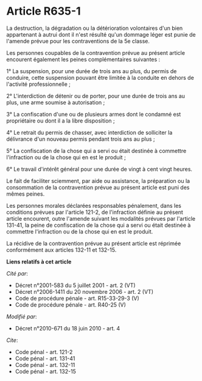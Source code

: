 # Article R635-1

La destruction, la dégradation ou la détérioration volontaires d'un bien appartenant à autrui dont il n'est résulté qu'un
dommage léger est punie de l'amende prévue pour les contraventions de la 5e classe. 

Les personnes coupables de la contravention prévue au présent article encourent également les peines complémentaires
suivantes : 

1° La suspension, pour une durée de trois ans au plus, du permis de conduire, cette suspension pouvant être limitée à la
conduite en dehors de l'activité professionnelle ; 

2° L'interdiction de détenir ou de porter, pour une durée de trois ans au plus, une arme soumise à autorisation ; 

3° La confiscation d'une ou de plusieurs armes dont le condamné est propriétaire ou dont il a la libre disposition ; 

4° Le retrait du permis de chasser, avec interdiction de solliciter la délivrance d'un nouveau permis pendant trois ans au
plus ; 

5° La confiscation de la chose qui a servi ou était destinée à commettre l'infraction ou de la chose qui en est le produit ; 

6° Le travail d'intérêt général pour une durée de vingt à cent vingt heures. 

Le fait de faciliter sciemment, par aide ou assistance, la préparation ou la consommation de la contravention prévue au
présent article est puni des mêmes peines. 

Les personnes morales déclarées responsables pénalement, dans les conditions prévues par l'article 121-2, de l'infraction
définie au présent article encourent, outre l'amende suivant les modalités prévues par l'article 131-41, la peine de
confiscation de la chose qui a servi ou était destinée à commettre l'infraction ou de la chose qui en est le produit. 

La récidive de la contravention prévue au présent article est réprimée conformément aux articles 132-11 et 132-15.

**Liens relatifs à cet article**

_Cité par_:

  - Décret n°2001-583 du 5 juillet 2001 - art. 2 (VT)
  - Décret n°2006-1411 du 20 novembre 2006 - art. 2 (VT)
  - Code de procédure pénale - art. R15-33-29-3 (V)
  - Code de procédure pénale - art. R40-25 (V)

_Modifié par_:

  - Décret n°2010-671 du 18 juin 2010 - art. 4

_Cite_:

  - Code pénal - art. 121-2
  - Code pénal - art. 131-41
  - Code pénal - art. 132-11
  - Code pénal - art. 132-15
